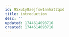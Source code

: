 ```yaml
---
id: 95xu1y8aejfsw1nnhat2qxd
title: introduction
desc: ''
updated: 1744614093716
created: 1744614093716
---
```

